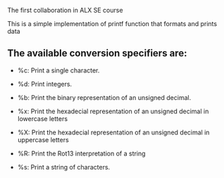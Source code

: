 The first collaboration in ALX SE course

This is a simple implementation of printf function that formats and prints data

The available conversion specifiers are:
---

* %c: Print a single character.

* %d: Print integers.

* %b: Print the binary representation of an unsigned decimal.

* %x: Print the hexadecial representation of an unsigned decimal in lowercase letters

* %X: Print the hexadecial representation of an unsigned decimal in uppercase letters

* %R: Print the Rot13 interpretation of a string

* %s: Print a string of characters.
